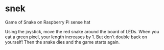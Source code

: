 # snek
Game of Snake on Raspberry Pi sense hat

Using the joystick, move the red snake around the board of LEDs.
When you eat a green pixel, your length increases by 1.
But don't double back on yourself! Then the snake dies and the game starts again.
